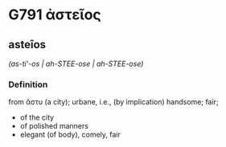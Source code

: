 # G791 ἀστεῖος

## asteîos

_(as-ti'-os | ah-STEE-ose | ah-STEE-ose)_

### Definition

from ἄστυ (a city); urbane, i.e., (by implication) handsome; fair; 

- of the city
- of polished manners
- elegant (of body), comely, fair
